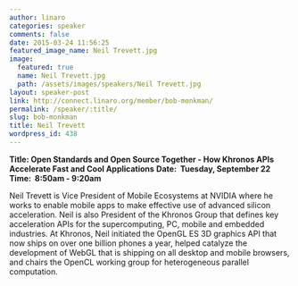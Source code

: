 ```yaml
---
author: linaro
categories: speaker
comments: false
date: 2015-03-24 11:56:25
featured_image_name: Neil Trevett.jpg
image:
  featured: true
  name: Neil Trevett.jpg
  path: /assets/images/speakers/Neil Trevett.jpg
layout: speaker-post
link: http://connect.linaro.org/member/bob-monkman/
permalink: /speaker/:title/
slug: bob-monkman
title: Neil Trevett
wordpress_id: 438
---
```


**Title: Open Standards and Open Source Together - How Khronos APIs Accelerate Fast and Cool Applications**
**Date:  Tuesday, September 22**
**Time:  8:50am - 9:20am**
  

Neil Trevett is Vice President of Mobile Ecosystems at NVIDIA where he works to enable mobile apps to make effective use of advanced silicon acceleration. Neil is also President of the Khronos Group that defines key acceleration APIs for the supercomputing, PC, mobile and embedded industries. At Khronos, Neil initiated the OpenGL ES 3D graphics API that now ships on over one billion phones a year, helped catalyze the development of WebGL that is shipping on all desktop and mobile browsers, and chairs the OpenCL working group for heterogeneous parallel computation.
